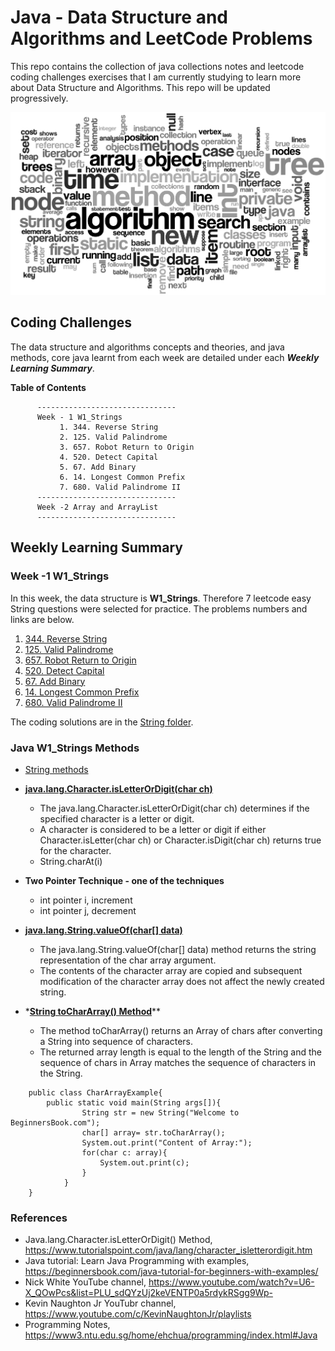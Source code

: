 # Java - Data Structure and Algorithms and LeetCode Problems

This repo contains the collection of java collections notes and leetcode coding challenges exercises that I am currently studying to learn more about Data Structure and Algorithms. This repo will be updated progressively.

<img src="./img/dsa.png" alt="Java Coding" width="600"/>

## Coding Challenges

The data structure and algorithms concepts and theories, and java methods, core java learnt from each week are detailed under each **_Weekly Learning Summary_**.

**Table of Contents**

```
      -------------------------------
      Week - 1 W1_Strings
           1. 344. Reverse String
           2. 125. Valid Palindrome
           3. 657. Robot Return to Origin
           4. 520. Detect Capital
           5. 67. Add Binary
           6. 14. Longest Common Prefix
           7. 680. Valid Palindrome II
      -------------------------------
      Week -2 Array and ArrayList 
      -------------------------------

```

## Weekly Learning Summary

### Week -1 W1_Strings 

In this week, the data structure is **W1_Strings**. Therefore 7 leetcode easy String questions were selected for practice. The problems numbers and links are below.

1. [344. Reverse String](https://leetcode.com/problems/reverse-string/)
2. [125. Valid Palindrome](https://leetcode.com/problems/valid-palindrome/)
3. [657. Robot Return to Origin](https://leetcode.com/problems/robot-return-to-origin/)
4. [520. Detect Capital](https://leetcode.com/problems/detect-capital/)
5. [67. Add Binary](https://leetcode.com/problems/add-binary/)
6. [14. Longest Common Prefix](https://leetcode.com/problems/longest-common-prefix/)
7. [680. Valid Palindrome II](https://leetcode.com/problems/valid-palindrome-ii/)

The coding solutions are in the [String folder](src/W1_Strings).
### Java W1_Strings Methods

- [String methods](https://www.tutorialspoint.com/java/lang/java_lang_string.htm)

- **[java.lang.Character.isLetterOrDigit(char ch)](https://www.tutorialspoint.com/java/lang/character_isletterordigit.htm)**
  - The java.lang.Character.isLetterOrDigit(char ch) determines if the specified character is a letter or digit.
  - A character is considered to be a letter or digit if either Character.isLetter(char ch) or Character.isDigit(char ch) returns true for the character.
  - String.charAt(i)
- **Two Pointer Technique - one of the techniques**

  - int pointer i, increment
  - int pointer j, decrement

- **[java.lang.String.valueOf(char[] data)](https://www.tutorialspoint.com/java/lang/string_valueof_chararray.htm)**

  - The java.lang.String.valueOf(char[] data) method returns the string representation of the char array argument.
  - The contents of the character array are copied and subsequent modification of the character array does not affect the newly created string.

- \***[String toCharArray() Method](https://beginnersbook.com/2013/12/java-string-tochararray-method-example/)**\*\*

  - The method toCharArray() returns an Array of chars after converting a String into sequence of characters.
  - The returned array length is equal to the length of the String and the sequence of chars in Array matches the sequence of characters in the String.

```
    public class CharArrayExample{
        public static void main(String args[]){
                String str = new String("Welcome to BeginnersBook.com");
                char[] array= str.toCharArray();
                System.out.print("Content of Array:");
                for(char c: array){
                    System.out.print(c);
                }
            }
    }
```


### References

- Java.lang.Character.isLetterOrDigit() Method, https://www.tutorialspoint.com/java/lang/character_isletterordigit.htm
- Java tutorial: Learn Java Programming with examples, https://beginnersbook.com/java-tutorial-for-beginners-with-examples/
- Nick White YouTube channel, https://www.youtube.com/watch?v=U6-X_QOwPcs&list=PLU_sdQYzUj2keVENTP0a5rdykRSgg9Wp-
- Kevin Naughton Jr YouTubr channel, https://www.youtube.com/c/KevinNaughtonJr/playlists
- Programming Notes, https://www3.ntu.edu.sg/home/ehchua/programming/index.html#Java
  
